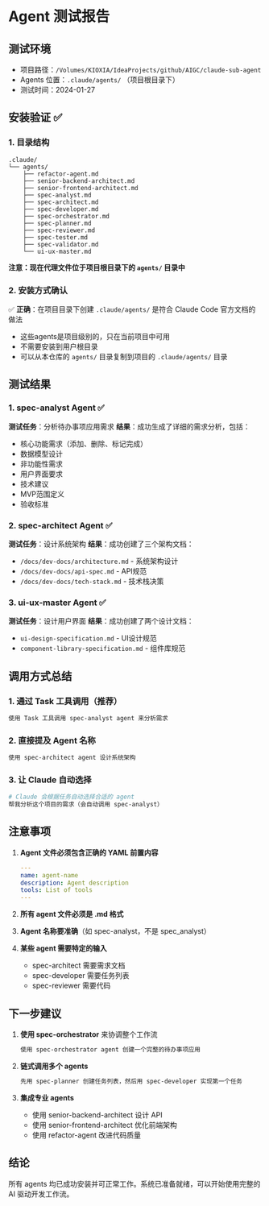 # Agent 测试报告

## 测试环境
- 项目路径：`/Volumes/KIOXIA/IdeaProjects/github/AIGC/claude-sub-agent`
- Agents 位置：`.claude/agents/` （项目根目录下）
- 测试时间：2024-01-27

## 安装验证 ✅

### 1. 目录结构
```
.claude/
└── agents/
    ├── refactor-agent.md
    ├── senior-backend-architect.md
    ├── senior-frontend-architect.md
    ├── spec-analyst.md
    ├── spec-architect.md
    ├── spec-developer.md
    ├── spec-orchestrator.md
    ├── spec-planner.md
    ├── spec-reviewer.md
    ├── spec-tester.md
    ├── spec-validator.md
    └── ui-ux-master.md
```

**注意：现在代理文件位于项目根目录下的 `agents/` 目录中**

### 2. 安装方式确认
✅ **正确**：在项目目录下创建 `.claude/agents/` 是符合 Claude Code 官方文档的做法
- 这些agents是项目级别的，只在当前项目中可用
- 不需要安装到用户根目录
- 可以从本仓库的 `agents/` 目录复制到项目的 `.claude/agents/` 目录

## 测试结果

### 1. spec-analyst Agent ✅
**测试任务**：分析待办事项应用需求
**结果**：成功生成了详细的需求分析，包括：
- 核心功能需求（添加、删除、标记完成）
- 数据模型设计
- 非功能性需求
- 用户界面要求
- 技术建议
- MVP范围定义
- 验收标准

### 2. spec-architect Agent ✅
**测试任务**：设计系统架构
**结果**：成功创建了三个架构文档：
- `/docs/dev-docs/architecture.md` - 系统架构设计
- `/docs/dev-docs/api-spec.md` - API规范
- `/docs/dev-docs/tech-stack.md` - 技术栈决策

### 3. ui-ux-master Agent ✅
**测试任务**：设计用户界面
**结果**：成功创建了两个设计文档：
- `ui-design-specification.md` - UI设计规范
- `component-library-specification.md` - 组件库规范

## 调用方式总结

### 1. 通过 Task 工具调用（推荐）
```bash
使用 Task 工具调用 spec-analyst agent 来分析需求
```

### 2. 直接提及 Agent 名称
```bash
使用 spec-architect agent 设计系统架构
```

### 3. 让 Claude 自动选择
```bash
# Claude 会根据任务自动选择合适的 agent
帮我分析这个项目的需求（会自动调用 spec-analyst）
```

## 注意事项

1. **Agent 文件必须包含正确的 YAML 前置内容**
   ```yaml
   ---
   name: agent-name
   description: Agent description
   tools: List of tools
   ---
   ```

2. **所有 agent 文件必须是 .md 格式**

3. **Agent 名称要准确**（如 spec-analyst，不是 spec_analyst）

4. **某些 agent 需要特定的输入**
   - spec-architect 需要需求文档
   - spec-developer 需要任务列表
   - spec-reviewer 需要代码

## 下一步建议

1. **使用 spec-orchestrator** 来协调整个工作流
   ```bash
   使用 spec-orchestrator agent 创建一个完整的待办事项应用
   ```

2. **链式调用多个 agents**
   ```bash
   先用 spec-planner 创建任务列表，然后用 spec-developer 实现第一个任务
   ```

3. **集成专业 agents**
   - 使用 senior-backend-architect 设计 API
   - 使用 senior-frontend-architect 优化前端架构
   - 使用 refactor-agent 改进代码质量

## 结论

所有 agents 均已成功安装并可正常工作。系统已准备就绪，可以开始使用完整的 AI 驱动开发工作流。
